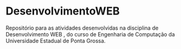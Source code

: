 # DesenvolvimentoWEB

Repositório para as atividades desenvolvidas na disciplina de Desenvolvimento WEB , do curso de Engenharia de Computação da Universidade Estadual de Ponta Grossa.
